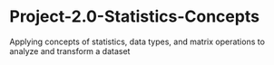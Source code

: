 # Project-2.0-Statistics-Concepts
Applying concepts of statistics, data types, and matrix operations to analyze and transform a dataset
